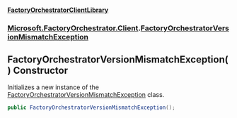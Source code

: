 #### [FactoryOrchestratorClientLibrary](./FactoryOrchestratorClientLibrary.md 'FactoryOrchestratorClientLibrary')
### [Microsoft.FactoryOrchestrator.Client](./Microsoft-FactoryOrchestrator-Client.md 'Microsoft.FactoryOrchestrator.Client').[FactoryOrchestratorVersionMismatchException](./Microsoft-FactoryOrchestrator-Client-FactoryOrchestratorVersionMismatchException.md 'Microsoft.FactoryOrchestrator.Client.FactoryOrchestratorVersionMismatchException')
## FactoryOrchestratorVersionMismatchException() Constructor
Initializes a new instance of the [FactoryOrchestratorVersionMismatchException](./Microsoft-FactoryOrchestrator-Client-FactoryOrchestratorVersionMismatchException.md 'Microsoft.FactoryOrchestrator.Client.FactoryOrchestratorVersionMismatchException') class.  
```csharp
public FactoryOrchestratorVersionMismatchException();
```
